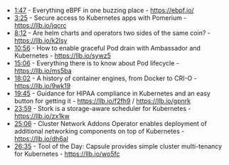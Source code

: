 - [1:47](https://www.youtube.com/watch?v=RAMJX5jFAMY&t=107) - Everything eBPF in one buzzing place - https://ebpf.io/
- [3:25](https://www.youtube.com/watch?v=RAMJX5jFAMY&t=205) - Secure access to Kubernetes apps with Pomerium - https://llb.io/jqcrc
- [8:12](https://www.youtube.com/watch?v=RAMJX5jFAMY&t=492) - Are helm charts and operators two sides of the same coin? - https://llb.io/k2lsy
- [10:56](https://www.youtube.com/watch?v=RAMJX5jFAMY&t=656) - How to enable graceful Pod drain with Ambassador and Kubernetes - https://llb.io/sywz5
- [15:06](https://www.youtube.com/watch?v=RAMJX5jFAMY&t=906) - Everything there is to know about Pod lifecycle - https://llb.io/ms5ba
- [18:02](https://www.youtube.com/watch?v=RAMJX5jFAMY&t=1082) - A history of container engines, from Docker to CRI-O - https://llb.io/9wk19
- [19:45](https://www.youtube.com/watch?v=RAMJX5jFAMY&t=1185) - Guidance for HIPAA compliance in Kubernetes and an easy button for getting it - https://llb.io/f2fh9 / https://llb.io/gpnrk
- [23:59](https://www.youtube.com/watch?v=RAMJX5jFAMY&t=1439) - Stork is a storage-aware scheduler for Kubernetes -  https://llb.io/zx1kw
- [25:06](https://www.youtube.com/watch?v=RAMJX5jFAMY&t=1506) - Cluster Network Addons Operator enables deployment of additional networking components on top of Kubernetes - https://llb.io/dh6al
- [26:35](https://www.youtube.com/watch?v=RAMJX5jFAMY&t=1595) - Tool of the Day: Capsule provides simple cluster multi-tenancy for Kubernetes - https://llb.io/wo5fc
